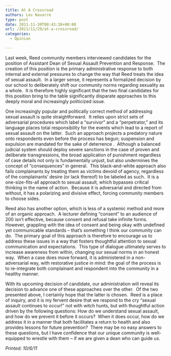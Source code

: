 ```yaml
---
title: At A Crossroad
authors: Lev Navarre
type: post
date: 2011-11-30T00:43:38+00:00
url: /2011/11/29/at-a-crossroad/
categories:
  - Opinion

---
```

Last week, Reed community members interviewed candidates for the position of Assistant Dean of Sexual Assault Prevention and Response.  The creation of this position is the primary administrative response to both internal and external pressures to change the way that Reed treats the idea of sexual assault.  In a larger sense, it represents a formalized decision by our school to deliberately shift our community norms regarding sexuality as a whole.  It is therefore highly significant that the two final candidates for this position bring to the table significantly disparate approaches to this deeply moral and increasingly politicized issue.

One increasingly popular and politically correct method of addressing sexual assault is quite straightforward.  It relies upon strict sets of adversarial procedures which label a “survivor” and a “perpetrator,” and its language places total responsibility for the events which lead to a report of sexual assault on the latter.  Such an approach projects a predatory nature onto respondents even before the process has begun; suspension and expulsion are mandated for the sake of deterrence .  Although a balanced judicial system should deploy severe sanctions in the case of proven and deliberate transgressions, the broad application of punishment regardless of case details not only is fundamentally unjust, but also undermines the concept of “consequences” in general.  This black-and-white approach also fails complainants by treating them as victims devoid of agency, regardless of the complainants’ desire (or lack thereof) to be labeled as such.  It is a one-size-fits-all approach to sexual assault, which bypasses critical thinking in the name of action.  Because it is adversarial and directed from without, it has a polarizing and divisive effect, forcing community members to choose sides.

Reed also has another option, which is less of a systemic method and more of an organic approach.  A lecturer defining “consent” to an audience of 200 isn’t effective, because consent and refusal take infinite forms.  However, grappling with the idea of consent and being okay with undefined yet communicable standards – that’s something I think our community can do.  The primary goal of this approach is therefore to encourage us to address these issues in a way that fosters thoughtful attention to sexual communication and expectations.  This type of dialogue ultimately serves to increase awareness from within, changing our sexual norms in an honest way.  When a case does move forward, it is administered in a non-adversarial way, with restorative justice in mind: the goal of the process is to re-integrate both complainant and respondent into the community in a healthy manner.

With its upcoming decision of candidate, our administration will reveal its decision to advance one of these approaches over the other.  Of the two presented above, I certainly hope that the latter is chosen.  Reed is a place of inquiry, and it is my fervent desire that we respond to the cry “sexual assault continues to occur!” not with witch hunts, but with thoughtful action driven by the following questions: How do we understand sexual assault, and how do we prevent it before it occurs?  When it does occur, how do we address it in a manner that both facilitates a return to health and also provides lessons for future prevention?  There may be no easy answers to these questions, but I have confidence that our unique community is well-equipped to wrestle with them – if we are given a dean who can guide us.

_Printed: 10/6/11_